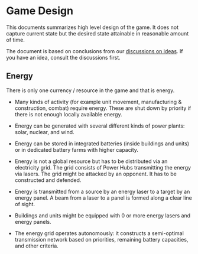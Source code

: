# Game Design

This documents summarizes high level design of the game. It does not capture
current state but the desired state attainable in reasonable amount of time.

The document is based on conclusions from our [discussions on
ideas](https://github.com/DigitalExtinction/Game/discussions/categories/ideas).
If you have an idea, consult the discussions first.

## Energy

There is only one currency / resource in the game and that is energy.

* Many kinds of activity (for example unit movement, manufacturing &
  construction, combat) require energy. These are shut down by priority if
  there is not enough locally available energy.

* Energy can be generated with several different kinds of power plants: solar,
  nuclear, and wind.

* Energy can be stored in integrated batteries (inside buildings and units) or
  in dedicated battery farms with higher capacity.

* Energy is not a global resource but has to be distributed via an electricity
  grid. The grid consists of Power Hubs transmitting the energy via lasers. The
  grid might be attacked by an opponent. It has to be constructed and defended.

* Energy is transmitted from a source by an energy laser to a target by an
  energy panel. A beam from a laser to a panel is formed along a clear line of
  sight.

* Buildings and units might be equipped with 0 or more energy lasers and energy
  panels.

* The energy grid operates autonomously: it constructs a semi-optimal
  transmission network based on priorities, remaining battery capacities, and
  other criteria.
